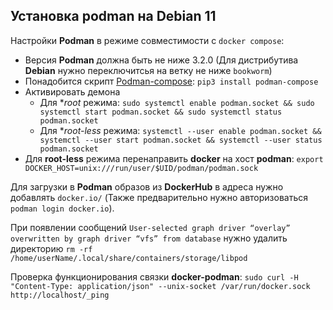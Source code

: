 ## Установка podman на Debian 11

Настройки **Podman** в режиме совместимости с `docker compose`:
  - Версия **Podman** должна быть не ниже 3.2.0 (Для дистрибутива **Debian** нужно переключитсья на ветку не ниже `bookworm`)
  - Понадобится скрипт [Podman-compose](https://github.com/containers/podman-compose): `pip3 install podman-compose`
  - Активировать демона
    - Для **root*  режима: `sudo systemctl enable podman.socket && sudo systemctl start podman.socket && sudo systemctl status podman.socket`
    - Для **root-less* режима: `systemctl --user enable podman.socket && systemctl --user start podman.socket && systemctl --user status podman.socket`
  - Для **root-less** режима перенаправить **docker** на хост **podman**: `export DOCKER_HOST=unix:///run/user/$UID/podman/podman.sock`

Для загрузки в **Podman** образов из **DockerHub** в адреса нужно добавлять `docker.io/` (Также предварительно нужно авторизоваться `podman login docker.io`).

При появлении сообщений `User-selected graph driver “overlay” overwritten by graph driver “vfs” from database` нужно удалить директорию `rm -rf /home/userName/.local/share/containers/storage/libpod`

Проверка функционирования связки **docker-podman**: `sudo curl -H "Content-Type: application/json" --unix-socket /var/run/docker.sock http://localhost/_ping`
